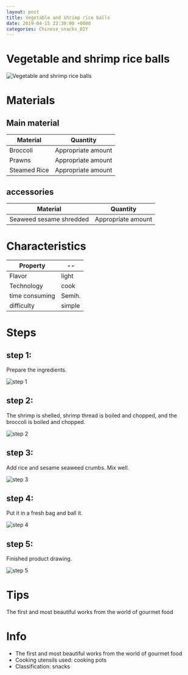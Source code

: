 ```yaml
---
layout: post
title: Vegetable and shrimp rice balls
date: 2019-04-15 22:30:00 +0800
categories: Chinese_snacks_DIY
---
```


# Vegetable and shrimp rice balls

![Vegetable and shrimp rice balls]({{site.baseurl}}/img/406534/406534.jpg)

# Materials


## Main material

Material|Quantity
--|--
Broccoli|Appropriate amount
Prawns|Appropriate amount
Steamed Rice|Appropriate amount

## accessories

Material|Quantity
--|--
Seaweed sesame shredded|Appropriate amount

# Characteristics

Property|--
--|--
Flavor|light
Technology|cook
time consuming|Semih.
difficulty|simple

# Steps

## step 1:

Prepare the ingredients.

![step 1]({{site.baseurl}}/img/406534/1.jpg)

## step 2:

The shrimp is shelled, shrimp thread is boiled and chopped, and the broccoli is boiled and chopped.

![step 2]({{site.baseurl}}/img/406534/2.jpg)

## step 3:

Add rice and sesame seaweed crumbs. Mix well.

![step 3]({{site.baseurl}}/img/406534/3.jpg)

## step 4:

Put it in a fresh bag and ball it.

![step 4]({{site.baseurl}}/img/406534/4.jpg)

## step 5:

Finished product drawing.

![step 5]({{site.baseurl}}/img/406534/5.jpg)

# Tips

The first and most beautiful works from the world of gourmet food

# Info

- The first and most beautiful works from the world of gourmet food
- Cooking utensils used: cooking pots
- Classification: snacks